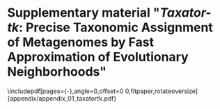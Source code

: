 # Supplementary material "*Taxator-tk*: Precise Taxonomic Assignment of Metagenomes by Fast Approximation of Evolutionary Neighborhoods"

\includepdf[pages={-},angle=0,offset=0 0,fitpaper,rotateoversize]{appendix/appendix_01_taxatortk.pdf}
